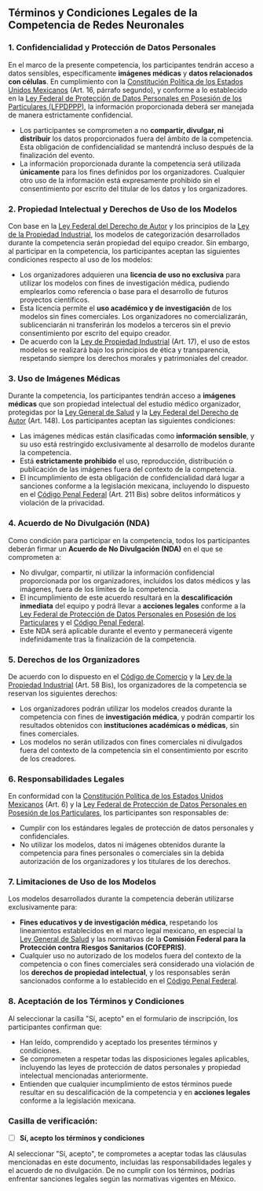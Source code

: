 ## Términos y Condiciones Legales de la Competencia de Redes Neuronales

### 1. Confidencialidad y Protección de Datos Personales
En el marco de la presente competencia, los participantes tendrán acceso a datos sensibles, específicamente **imágenes médicas** y **datos relacionados con células**. En cumplimiento con la [Constitución Política de los Estados Unidos Mexicanos](https://www.diputados.gob.mx/LeyesBiblio/pdf/CPEUM.pdf) (Art. 16, párrafo segundo), y conforme a lo establecido en la [Ley Federal de Protección de Datos Personales en Posesión de los Particulares (LFPDPPP)](https://www.diputados.gob.mx/LeyesBiblio/pdf/LFPDPPP.pdf), la información proporcionada deberá ser manejada de manera estrictamente confidencial.

- Los participantes se comprometen a no **compartir, divulgar, ni distribuir** los datos proporcionados fuera del ámbito de la competencia. Esta obligación de confidencialidad se mantendrá incluso después de la finalización del evento.
- La información proporcionada durante la competencia será utilizada **únicamente** para los fines definidos por los organizadores. Cualquier otro uso de la información está expresamente prohibido sin el consentimiento por escrito del titular de los datos y los organizadores.

### 2. Propiedad Intelectual y Derechos de Uso de los Modelos
Con base en la [Ley Federal del Derecho de Autor](https://www.diputados.gob.mx/LeyesBiblio/pdf/122_290121.pdf) y los principios de la [Ley de la Propiedad Industrial](https://www.diputados.gob.mx/LeyesBiblio/pdf/LPI_010719.pdf), los modelos de categorización desarrollados durante la competencia serán propiedad del equipo creador. Sin embargo, al participar en la competencia, los participantes aceptan las siguientes condiciones respecto al uso de los modelos:

- Los organizadores adquieren una **licencia de uso no exclusiva** para utilizar los modelos con fines de investigación médica, pudiendo emplearlos como referencia o base para el desarrollo de futuros proyectos científicos.
- Esta licencia permite el **uso académico y de investigación** de los modelos sin fines comerciales. Los organizadores no comercializarán, sublicenciarán ni transferirán los modelos a terceros sin el previo consentimiento por escrito del equipo creador.
- De acuerdo con la [Ley de Propiedad Industrial](https://www.diputados.gob.mx/LeyesBiblio/pdf/LPI_010719.pdf) (Art. 17), el uso de estos modelos se realizará bajo los principios de ética y transparencia, respetando siempre los derechos morales y patrimoniales del creador.

### 3. Uso de Imágenes Médicas
Durante la competencia, los participantes tendrán acceso a **imágenes médicas** que son propiedad intelectual del estudio médico organizador, protegidas por la [Ley General de Salud](https://www.diputados.gob.mx/LeyesBiblio/pdf/142_250623.pdf) y la [Ley Federal del Derecho de Autor](https://www.diputados.gob.mx/LeyesBiblio/pdf/122_290121.pdf) (Art. 148). Los participantes aceptan las siguientes condiciones:

- Las imágenes médicas están clasificadas como **información sensible**, y su uso está restringido exclusivamente al desarrollo de modelos durante la competencia.
- Está **estrictamente prohibido** el uso, reproducción, distribución o publicación de las imágenes fuera del contexto de la competencia.
- El incumplimiento de esta obligación de confidencialidad dará lugar a sanciones conforme a la legislación mexicana, incluyendo lo dispuesto en el [Código Penal Federal](https://www.diputados.gob.mx/LeyesBiblio/pdf/9_310823.pdf) (Art. 211 Bis) sobre delitos informáticos y violación de la privacidad.

### 4. Acuerdo de No Divulgación (NDA)
Como condición para participar en la competencia, todos los participantes deberán firmar un **Acuerdo de No Divulgación (NDA)** en el que se comprometen a:

- No divulgar, compartir, ni utilizar la información confidencial proporcionada por los organizadores, incluidos los datos médicos y las imágenes, fuera de los límites de la competencia.
- El incumplimiento de este acuerdo resultará en la **descalificación inmediata** del equipo y podrá llevar a **acciones legales** conforme a la [Ley Federal de Protección de Datos Personales en Posesión de los Particulares](https://www.diputados.gob.mx/LeyesBiblio/pdf/LFPDPPP.pdf) y el [Código Penal Federal](https://www.diputados.gob.mx/LeyesBiblio/pdf/9_310823.pdf).
- Este NDA será aplicable durante el evento y permanecerá vigente indefinidamente tras la finalización de la competencia.

### 5. Derechos de los Organizadores
De acuerdo con lo dispuesto en el [Código de Comercio](https://www.diputados.gob.mx/LeyesBiblio/pdf/CCom_140823.pdf) y la [Ley de la Propiedad Industrial](https://www.diputados.gob.mx/LeyesBiblio/pdf/LPI_010719.pdf) (Art. 58 Bis), los organizadores de la competencia se reservan los siguientes derechos:

- Los organizadores podrán utilizar los modelos creados durante la competencia con fines de **investigación médica**, y podrán compartir los resultados obtenidos con **instituciones académicas o médicas**, sin fines comerciales.
- Los modelos no serán utilizados con fines comerciales ni divulgados fuera del contexto de la competencia sin el consentimiento por escrito de los creadores.

### 6. Responsabilidades Legales
En conformidad con la [Constitución Política de los Estados Unidos Mexicanos](https://www.diputados.gob.mx/LeyesBiblio/pdf/CPEUM.pdf) (Art. 6) y la [Ley Federal de Protección de Datos Personales en Posesión de los Particulares](https://www.diputados.gob.mx/LeyesBiblio/pdf/LFPDPPP.pdf), los participantes son responsables de:

- Cumplir con los estándares legales de protección de datos personales y confidenciales.
- No utilizar los modelos, datos ni imágenes obtenidos durante la competencia para fines personales o comerciales sin la debida autorización de los organizadores y los titulares de los derechos.

### 7. Limitaciones de Uso de los Modelos
Los modelos desarrollados durante la competencia deberán utilizarse exclusivamente para:
- **Fines educativos y de investigación médica**, respetando los lineamientos establecidos en el marco legal mexicano, en especial la [Ley General de Salud](https://www.diputados.gob.mx/LeyesBiblio/pdf/142_250623.pdf) y las normativas de la **Comisión Federal para la Protección contra Riesgos Sanitarios (COFEPRIS)**.
- Cualquier uso no autorizado de los modelos fuera del contexto de la competencia o con fines comerciales será considerado una violación de los **derechos de propiedad intelectual**, y los responsables serán sancionados conforme a lo establecido en el [Código Penal Federal](https://www.diputados.gob.mx/LeyesBiblio/pdf/9_310823.pdf).

### 8. Aceptación de los Términos y Condiciones
Al seleccionar la casilla "Sí, acepto" en el formulario de inscripción, los participantes confirman que:

- Han leído, comprendido y aceptado los presentes términos y condiciones.
- Se comprometen a respetar todas las disposiciones legales aplicables, incluyendo las leyes de protección de datos personales y propiedad intelectual mencionadas anteriormente.
- Entienden que cualquier incumplimiento de estos términos puede resultar en su descalificación de la competencia y en **acciones legales** conforme a la legislación mexicana.

### Casilla de verificación:
- [ ] **Sí, acepto los términos y condiciones**

Al seleccionar "Sí, acepto", te comprometes a aceptar todas las cláusulas mencionadas en este documento, incluidas las responsabilidades legales y el acuerdo de no divulgación. De no cumplir con los términos, podrías enfrentar sanciones legales según las normativas vigentes en México.
